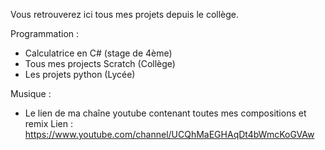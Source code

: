 Vous retrouverez ici tous mes projets depuis le collège.

Programmation : 
- Calculatrice en C# (stage de 4ème)
- Tous mes projects Scratch (Collège)
- Les projets python (Lycée)

Musique :
-  Le lien de ma chaîne youtube  contenant toutes mes compositions et remix
  Lien :  https://www.youtube.com/channel/UCQhMaEGHAqDt4bWmcKoGVAw
